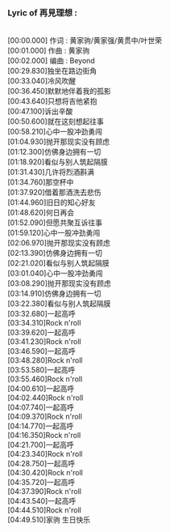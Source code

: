 <h3>Lyric of 再見理想 :</h3><p><br>[00:00.000] 作词 : 黄家驹/黄家强/黄贯中/叶世荣
<br>[00:01.000] 作曲 : 黄家驹
<br>[00:02.000] 编曲 : Beyond
<br>[00:29.830]独坐在路边街角
<br>[00:33.040]冷风吹醒
<br>[00:36.450]默默地伴着我的孤影
<br>[00:43.640]只想将吉他紧抱
<br>[00:47.100]诉出辛酸
<br>[00:50.600]就在这刻想起往事
<br>[00:58.210]心中一股冲劲勇闯
<br>[01:04.930]抛开那现实没有顾虑
<br>[01:12.300]仿佛身边拥有一切
<br>[01:18.920]看似与别人筑起隔膜
<br>[01:31.430]几许将烈酒斟满
<br>[01:34.760]那空杯中
<br>[01:37.920]借着那酒洗去悲伤
<br>[01:44.960]旧日的知心好友
<br>[01:48.620]何日再会
<br>[01:52.090]但愿共聚互诉往事
<br>[01:59.120]心中一股冲劲勇闯
<br>[02:06.970]抛开那现实没有顾虑
<br>[02:13.390]仿佛身边拥有一切
<br>[02:21.020]看似与别人筑起隔膜
<br>[03:01.040]心中一股冲劲勇闯
<br>[03:08.290]抛开那现实没有顾虑
<br>[03:14.910]仿佛身边拥有一切
<br>[03:22.380]看似与别人筑起隔膜
<br>[03:32.680]一起高呼
<br>[03:34.310]Rock n'roll
<br>[03:39.620]一起高呼
<br>[03:41.230]Rock n'roll
<br>[03:46.590]一起高呼
<br>[03:48.280]Rock n'roll
<br>[03:53.580]一起高呼
<br>[03:55.460]Rock n'roll
<br>[04:00.610]一起高呼
<br>[04:02.440]Rock n'roll
<br>[04:07.740]一起高呼
<br>[04:09.370]Rock n'roll
<br>[04:14.770]一起高呼
<br>[04:16.350]Rock n'roll
<br>[04:21.700]一起高呼
<br>[04:23.340]Rock n'roll
<br>[04:28.750]一起高呼
<br>[04:30.420]Rock n'roll
<br>[04:35.720]一起高呼
<br>[04:37.390]Rock n'roll
<br>[04:43.540]一起高呼
<br>[04:44.510]Rock n'roll
<br>[04:49.510]家驹  生日快乐
</p>